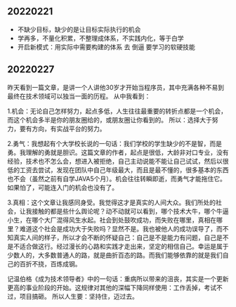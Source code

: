 20220221
---

- 不缺少目标，缺少的是让目标实际执行的机会
- 学再多，不量化积累，不整理成体系，不实践内化，等于白学
- 开启新模式：用实际中需要构建的体系 去 倒逼 要学习的软硬技能

20220227
---

昨天看到一篇文章，是讲一个人讲他30岁才开始当程序员，其中充满各种不易到最终在技术领域可以独当一面的历程。
从中我看到：

1.机会：无论自己怎样努力，起点多低，人生往往最重要的转折点都是一个机会，而这个机会多半是你的朋友圈给的，或朋友圈让你看到的。
所以：选择大于努力，要有方向，有实战平台的努力。

2.勇气：我想起有个大学校长说的一句话：我们学校的学生缺少的不是智，而是勇。我理解的勇就是胆识。这篇文章的作者，起点是很低，大龄非对口专业，没有经验，技术也不怎么会，想进入被拒绝，自己主动说能不能让自己试试，然后以很低的工资去尝试，发现在团队中自己年级最大，而且是最不懂的，很多基本的东西也不会（虽然之前有自学JAVA5个月）。机会往往转瞬即逝，而勇气才能拖住它。如果怕了，可能连入门的机会也没有了。

3.真相：这个文章让我感同身受。我觉得这才是真实的人间大众。我们所处的社会，让我接触的都是些什么舆论呢？动不动就可以看到，哪个技术大牛，哪个牛逼小生，在哪个大厂混得风生水起。社会到处鼓吹成功，而失败在哪里，真相在哪里？难道这个社会是成功大于失败吗？显然不是。我也被他人的成功误导了，而不知真实人间的样子，所以才会不断的怀疑自己：自己是不是能力有问题，自己是不是不适合做这行。经过漫长的心路和实践才走出来，坚定的相信自己。幸运是属于少数人的，大多数普通人的路，就是曲折百态的路。而我们能够依靠的就是我们自己的百折不挠，百炼成钢。

记温伯格《成为技术领导者》中的一句话：重病所以带来的沮丧，其实是一个更新更高的事业阶段的开始。这规律对其他的深幅下降同样使用：工作丢掉，考试不过，项目搞砸。
所以人生要：坚持住，迈过去。


